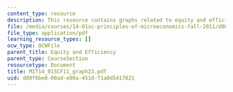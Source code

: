 ```yaml
---
content_type: resource
description: This resource contains graphs related to equity and efficiency.
file: /media/courses/14-01sc-principles-of-microeconomics-fall-2011/d00f6be000ade00a451df1a0d5417821_MIT14_01SCF11_graph23.pdf
file_type: application/pdf
learning_resource_types: []
ocw_type: OCWFile
parent_title: Equity and Efficiency
parent_type: CourseSection
resourcetype: Document
title: MIT14_01SCF11_graph23.pdf
uid: d00f6be0-00ad-e00a-451d-f1a0d5417821
---
```

